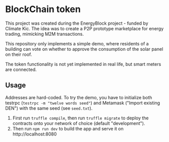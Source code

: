 # BlockChain token

This project was created during the EnergyBlock project - funded by Climate Kic. The idea was to create a P2P prototype marketplace for energy trading, mimicking M2M transactions.

This repository only implements a simple demo, where residents of a building can vote on whether to approve the consumption of the solar panel on their roof. 

The token functionality is not yet implemented in real life, but smart meters are connected.

## Usage

Addresses are hard-coded. To try the demo, you have to initialize both testrpc (`testrpc -m "twelve words seed"`) and Metamask ("Import existing DEN") with the same seed (see `seed.txt`). 

1. First run `truffle compile`, then run `truffle migrate` to deploy the contracts onto your network of choice (default "development").
1. Then run `npm run dev` to build the app and serve it on http://localhost:8080

